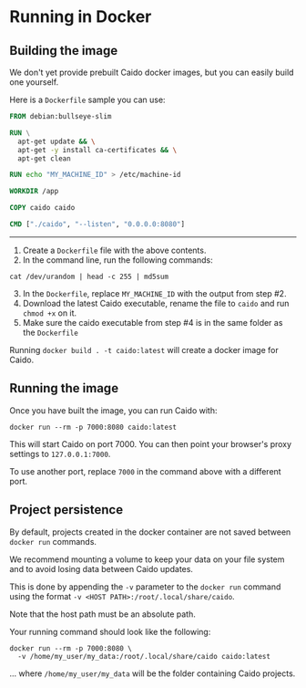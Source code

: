# Running in Docker

## Building the image

We don't yet provide prebuilt Caido docker images, but you can easily build one yourself.

Here is a `Dockerfile` sample you can use:

```Dockerfile
FROM debian:bullseye-slim

RUN \
  apt-get update && \
  apt-get -y install ca-certificates && \
  apt-get clean

RUN echo "MY_MACHINE_ID" > /etc/machine-id

WORKDIR /app

COPY caido caido

CMD ["./caido", "--listen", "0.0.0.0:8080"]
```

---

1. Create a `Dockerfile` file with the above contents.
2. In the command line, run the following commands:
  ```
  cat /dev/urandom | head -c 255 | md5sum
  ```
3. In the `Dockerfile`, replace `MY_MACHINE_ID` with the output from step #2.
4. Download the latest Caido executable, rename the file to `caido` and run `chmod +x` on it.
5. Make sure the caido executable from step #4 is in the same folder as the `Dockerfile`

Running `docker build . -t caido:latest` will create a docker image for Caido.

## Running the image

Once you have built the image, you can run Caido with:
```
docker run --rm -p 7000:8080 caido:latest
```

This will start Caido on port 7000. You can then point your browser's proxy settings to `127.0.0.1:7000`.

To use another port, replace `7000` in the command above with a different port.

## Project persistence

By default, projects created in the docker container are not saved between `docker run` commands.

We recommend mounting a volume to keep your data on your file system and to avoid losing data between Caido updates.

This is done by appending the `-v` parameter to the `docker run` command using the format `-v <HOST PATH>:/root/.local/share/caido`.

Note that the host path must be an absolute path.

Your running command should look like the following:

```
docker run --rm -p 7000:8080 \
  -v /home/my_user/my_data:/root/.local/share/caido caido:latest
```

... where `/home/my_user/my_data` will be the folder containing Caido projects.
